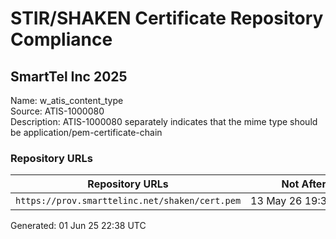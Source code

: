 # STIR/SHAKEN Certificate Repository Compliance

## SmartTel Inc 2025

Name: w_atis_content_type\
Source: ATIS-1000080\
Description: ATIS-1000080 separately indicates that the mime type should be application/pem-certificate-chain
### Repository URLs

| Repository URLs | Not After |  Problems | Link |
|-----------------|-----------|-----------|------|
| `https://prov.smarttelinc.net/shaken/cert.pem` | 13&#160;May&#160;26&#160;19:38&#160;UTC | true | [view](../../REPOS/f89ef718a494b52903e6ef560ed272ed3b5f9abf/README.md) |


Generated: 01 Jun 25 22:38 UTC